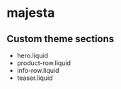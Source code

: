# majesta

## Custom theme sections
- hero.liquid
- product-row.liquid
- info-row.liquid
- teaser.liquid

